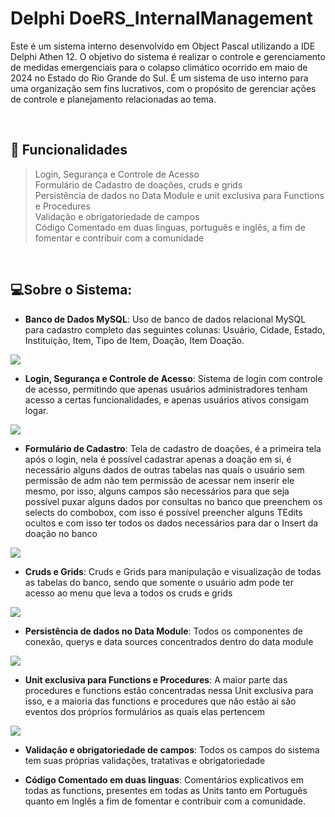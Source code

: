 # Delphi DoeRS_InternalManagement

Este é um sistema interno desenvolvido em Object Pascal utilizando a IDE Delphi Athen 12. O objetivo do sistema é realizar o controle e gerenciamento de medidas emergenciais para o colapso climático ocorrido em maio de 2024 no Estado do Rio Grande do Sul. É um sistema de uso interno para uma organização sem fins lucrativos, com o propósito de gerenciar ações de controle e planejamento relacionadas ao tema.

<br>

## 🎯 Funcionalidades
> Login, Segurança e Controle de Acesso <br>
> Formulário de Cadastro de doações, cruds e grids <br>
> Persistência de dados no Data Module e unit exclusiva para Functions e Procedures <br>
> Validação e obrigatoriedade de campos <br>
> Código Comentado em duas linguas, português e inglês, a fim de fomentar e contribuir com a comunidade

<br>

## 💻Sobre o Sistema:
- **Banco de Dados MySQL**: Uso de banco de dados relacional MySQL para cadastro completo das seguintes colunas: Usuário, Cidade, Estado, Instituição, Item, Tipo de Item, Doação, Item Doação.
<img src="assets/img/print-5.png">

<br>

- **Login, Segurança e Controle de Acesso**: Sistema de login com controle de acesso, permitindo que apenas usuários administradores tenham acesso a certas funcionalidades, e apenas usuários ativos consigam logar.
<img src="assets/img/print-1.png">

<br>

- **Formulário de Cadastro**: Tela de cadastro de doações, é a primeira tela após o login, nela é possível cadastrar apenas a doação em si, é necessário alguns dados de outras tabelas nas quais o usuário sem permissão de adm não tem permissão de acessar nem inserir ele mesmo, por isso, alguns campos são necessários para que seja possível puxar alguns dados por consultas no banco que preenchem os selects do combobox, com isso é possível preencher alguns TEdits ocultos e com isso ter todos os dados necessários para dar o Insert da doação no banco
<img src="assets/img/print-2.png">

<br>

- **Cruds e Grids**: Cruds e Grids para manipulação e visualização de todas as tabelas do banco, sendo que somente o usuário adm pode ter acesso ao menu que leva a todos os cruds e grids
<img src="assets/img/print-3.png">

- **Persistência de dados no Data Module**: Todos os componentes de conexão, querys e data sources concentrados dentro do data module
<img src="assets/img/print-6.png">

- **Unit exclusiva para Functions e Procedures**: A maior parte das procedures e functions estão concentradas nessa Unit exclusiva para isso, e a maioria das functions e procedures que não estão ai são eventos dos próprios formulários as quais elas pertencem
<img src="assets/img/print-7.png">

- **Validação e obrigatoriedade de campos**: Todos os campos do sistema tem suas próprias validações, tratativas e obrigatoriedade

- **Código Comentado em duas linguas**: Comentários explicativos em todas as functions, presentes em todas as Units tanto em Português quanto em Inglês a fim de fomentar e contribuir com a comunidade.
